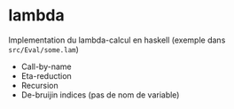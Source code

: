 # lambda

Implementation du lambda-calcul en haskell (exemple dans `src/Eval/some.lam`)
- Call-by-name
- Eta-reduction
- Recursion
- De-bruijin indices (pas de nom de variable)
